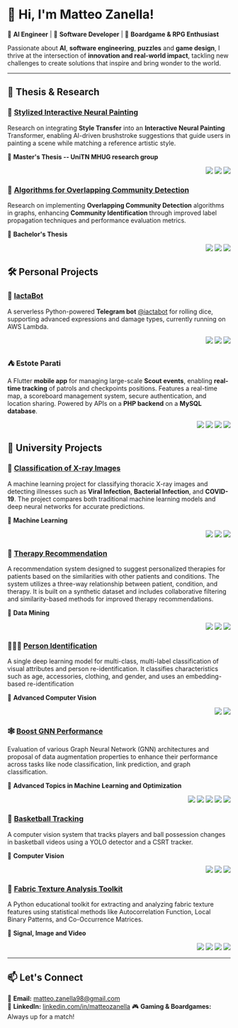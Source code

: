 # 👋 Hi, I'm Matteo Zanella!

🎯 **AI Engineer** | 🤖 **Software Developer** | 🎲 **Boardgame & RPG Enthusiast**

Passionate about **AI**, **software engineering**, **puzzles** and **game design**, I thrive at the intersection of **innovation and real-world impact**, tackling new challenges to create solutions that inspire and bring wonder to the world.

---
## 🔬 Thesis & Research

### 🎨 [Stylized Interactive Neural Painting](https://github.com/MatteoZanella/Sty-Paint)
Research on integrating **Style Transfer** into an **Interactive Neural Painting** Transformer, enabling AI-driven brushstroke suggestions that guide users in painting a scene while matching a reference artistic style.

📄 **Master's Thesis -- UniTN MHUG research group**
<p align="right">
	<img src="https://img.shields.io/badge/Python-3776AB?style=flat&logo=python&logoColor=white">
	<img src="https://img.shields.io/badge/PyTorch-EE4C2C?style=flat&logo=pytorch&logoColor=white">
	<img src="https://img.shields.io/badge/Transformers-FF6F00?style=flat&logo=huggingface&logoColor=white">
</p>

### 🎨 [Algorithms for Overlapping Community Detection](https://github.com/MatteoZanella/community-detection)
Research on implementing **Overlapping Community Detection** algorithms in graphs, enhancing **Community Identification** through improved label propagation techniques and performance evaluation metrics.

📄 **Bachelor's Thesis**
<p align="right">
	<img src="https://img.shields.io/badge/Python-3776AB?style=flat&logo=python&logoColor=white">
	<img src="https://img.shields.io/badge/NumPy-013243?style=flat&logo=numpy&logoColor=white">
	<img src="https://img.shields.io/badge/graph--tool-004080?style=flat">
</p>

## 🛠️ Personal Projects

### 🎲 [IactaBot](https://github.com/MatteoZanella/iactabot)
A serverless Python-powered **Telegram bot** [@iactabot](https://t.me/iactabot) for rolling dice, supporting advanced expressions and damage types, currently running on AWS Lambda.
<p align="right">
	<img src="https://img.shields.io/badge/Python-3776AB?style=flat&logo=python&logoColor=white">
	<img src="https://img.shields.io/badge/AWS%20Lambda-FF9900?style=flat&logo=aws-lambda&logoColor=white">
    <img src="https://img.shields.io/badge/Telegram-26A5E4?style=flat&logo=telegram&logoColor=white">
</p>

### ⛺ Estote Parati
A Flutter **mobile app** for managing large-scale **Scout events**, enabling **real-time tracking** of patrols and checkpoints positions. Features a real-time map, a scoreboard management system, secure authentication, and location sharing. Powered by APIs on a **PHP backend** on a **MySQL database**.
<p align="right"> <img src="https://img.shields.io/badge/Flutter-02569B?style=flat&logo=flutter&logoColor=white"> <img src="https://img.shields.io/badge/Dart-0175C2?style=flat&logo=dart&logoColor=white"> <img src="https://img.shields.io/badge/PHP-777BB4?style=flat&logo=php&logoColor=white"> <img src="https://img.shields.io/badge/MySQL-4479A1?style=flat&logo=mysql&logoColor=white"> </p>

## 🏫 University Projects

### 🩻 [Classification of X-ray Images](https://github.com/MatteoZanella/x-ray)
A machine learning project for classifying thoracic X-ray images and detecting illnesses such as **Viral Infection**, **Bacterial Infection**, and **COVID-19**. The project compares both traditional machine learning models and deep neural networks for accurate predictions.

📄 **Machine Learning**
<p align="right">
	<img src="https://img.shields.io/badge/Python-3776AB?style=flat&logo=python&logoColor=white">
	<img src="https://img.shields.io/badge/PyTorch-EE4C2C?style=flat&logo=pytorch&logoColor=white">
    <img src="https://img.shields.io/badge/scikit--learn-F7931E?style=flat&logo=scikit-learn&logoColor=white">
</p>

### 💊 [Therapy Recommendation](https://github.com/MatteoZanella/therapy-recommend)
A recommendation system designed to suggest personalized therapies for patients based on the similarities with other patients and conditions. The system utilizes a three-way relationship between patient, condition, and therapy. It is built on a synthetic dataset and includes collaborative filtering and similarity-based methods for improved therapy recommendations.

📄 **Data Mining**
<p align="right">
	<img src="https://img.shields.io/badge/Python-3776AB?style=flat&logo=python&logoColor=white">
	<img src="https://img.shields.io/badge/NumPy-013243?style=flat&logo=numpy&logoColor=white">
	<img src="https://img.shields.io/badge/Data%20Mining-123456?style=flat&logo=data%20mining&logoColor=white">
</p>

### 🧑‍🤝‍🧑 [Person Identification](https://github.com/MatteoZanella/person-ID)
A single deep learning model for multi-class, multi-label classification of visual attributes and person re-identification. It classifies characteristics such as age, accessories, clothing, and gender, and uses an embedding-based re-identification

📄 **Advanced Computer Vision**
<p align="right">
	<img src="https://img.shields.io/badge/Python-3776AB?style=flat&logo=python&logoColor=white">
	<img src="https://img.shields.io/badge/PyTorch-EE4C2C?style=flat&logo=pytorch&logoColor=white">
</p>

### 🕸️ [Boost GNN Performance](https://github.com/MatteoZanella/GNN-boost)
Evaluation of various Graph Neural Network (GNN) architectures and proposal of data augmentation properties to enhance their performance across tasks like node classification, link prediction, and graph classification.

📄 **Advanced Topics in Machine Learning and Optimization**
<p align="right">
    <img src="https://img.shields.io/badge/Python-3776AB?style=flat&logo=python&logoColor=white">
    <img src="https://img.shields.io/badge/PyTorch_Geometric-EE4C2C?style=flat&logo=pytorch&logoColor=white">
	<img src="https://img.shields.io/badge/PyTorch_Lightning-792EE5?style=flat&logo=lightning&logoColor=white">
	<img src="https://img.shields.io/badge/OGB-123456?style=flat&logo=data%20mining&logoColor=white">
    <img src="https://img.shields.io/badge/graph--tool-004080?style=flat">
</p>

### 🏀 [Basketball Tracking](https://github.com/MatteoZanella/video-analytics-basketball)
A computer vision system that tracks players and ball possession changes in basketball videos using a YOLO detector and a CSRT tracker.

📄 **Computer Vision**
<p align="right"> <img src="https://img.shields.io/badge/Python-3776AB?style=flat&logo=python&logoColor=white"> <img src="https://img.shields.io/badge/OpenCV-5C3EE8?style=flat&logo=opencv&logoColor=white"> <img src="https://img.shields.io/badge/Yolo-FF7200?style=flat&logo=YOLO&logoColor=white"> </p>

### 🧵 [Fabric Texture Analysis Toolkit](https://github.com/MatteoZanella/siv-texture-analysis)
A Python educational toolkit for extracting and analyzing fabric texture features using statistical methods like Autocorrelation Function, Local Binary Patterns, and Co-Occurrence Matrices.

📄 **Signal, Image and Video**
<p align="right">
	<img src="https://img.shields.io/badge/Python-3776AB?style=flat&logo=python&logoColor=white">
	<img src="https://img.shields.io/badge/UnitTest-%23000000?style=flat&logo=python&logoColor=white">
	  <img src="https://img.shields.io/badge/Pillow-FFB13B?style=flat&logo=pillow&logoColor=white">
	  <img src="https://img.shields.io/badge/Numpy-013243?style=flat&logo=numpy&logoColor=white">
</p>

---
## 📫 Let's Connect
📧 **Email:** [matteo.zanella98@gmail.com](mailto:matteo.zanella98@gmail.com)  
💼 **LinkedIn:** [linkedin.com/in/matteozanella](https://linkedin.com/in/matteozanella)
🎮 **Gaming & Boardgames:** Always up for a match!
